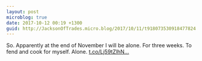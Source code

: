 ```yaml
---
layout: post
microblog: true
date: 2017-10-12 00:19 +1300
guid: http://JacksonOfTrades.micro.blog/2017/10/11/t918073530918477824.html
---
```

So. Apparently at the end of November I will be alone. For three weeks. To fend and cook for myself. Alone. [t.co/Lj59tZlhN...](https://t.co/Lj59tZlhN4)
